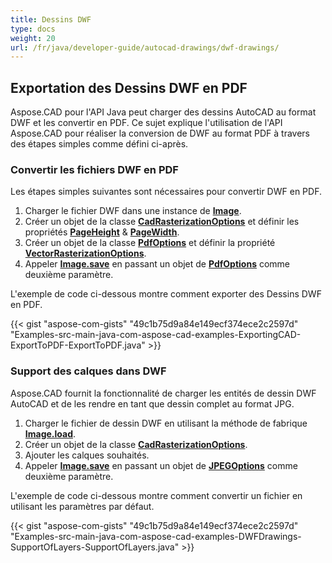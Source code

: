 ```yaml
---
title: Dessins DWF
type: docs
weight: 20
url: /fr/java/developer-guide/autocad-drawings/dwf-drawings/
---
```


## **Exportation des Dessins DWF en PDF**

Aspose.CAD pour l'API Java peut charger des dessins AutoCAD au format DWF et les convertir en PDF. Ce sujet explique l'utilisation de l'API Aspose.CAD pour réaliser la conversion de DWF au format PDF à travers des étapes simples comme défini ci-après.

### **Convertir les fichiers DWF en PDF**

Les étapes simples suivantes sont nécessaires pour convertir DWF en PDF.

1. Charger le fichier DWF dans une instance de [**Image**](https://reference.aspose.com/cad/java/com.aspose.cad/Image).
1. Créer un objet de la classe [**CadRasterizationOptions**](https://reference.aspose.com/cad/java/com.aspose.cad.imageoptions/CadRasterizationOptions) et définir les propriétés [**PageHeight**](https://reference.aspose.com/cad/java/com.aspose.cad.imageoptions/VectorRasterizationOptions#setPageHeight-float-) & [**PageWidth**](https://reference.aspose.com/cad/java/com.aspose.cad.imageoptions/VectorRasterizationOptions#setPageWidth-float-).
1. Créer un objet de la classe [**PdfOptions**](https://reference.aspose.com/cad/java/com.aspose.cad.imageoptions/PdfOptions) et définir la propriété [**VectorRasterizationOptions**](https://reference.aspose.com/cad/java/com.aspose.cad.imageoptions/VectorRasterizationOptions).
1. Appeler [**Image.save**](https://reference.aspose.com/cad/java/com.aspose.cad/Image#save--) en passant un objet de [**PdfOptions**](https://reference.aspose.com/cad/java/com.aspose.cad.imageoptions/PdfOptions) comme deuxième paramètre.

L'exemple de code ci-dessous montre comment exporter des Dessins DWF en PDF.

{{< gist "aspose-com-gists" "49c1b75d9a84e149ecf374ece2c2597d" "Examples-src-main-java-com-aspose-cad-examples-ExportingCAD-ExportToPDF-ExportToPDF.java" >}}

### **Support des calques dans DWF**

Aspose.CAD fournit la fonctionnalité de charger les entités de dessin DWF AutoCAD et de les rendre en tant que dessin complet au format JPG.

1. Charger le fichier de dessin DWF en utilisant la méthode de fabrique [**Image.load**](https://reference.aspose.com/cad/java/com.aspose.cad/Image#load-java.io.InputStream-).
1. Créer un objet de la classe [**CadRasterizationOptions**](https://reference.aspose.com/cad/java/com.aspose.cad.imageoptions/CadRasterizationOptions).
1. Ajouter les calques souhaités.
1. Appeler [**Image.save**](https://reference.aspose.com/cad/java/com.aspose.cad/Image#save--) en passant un objet de [**JPEGOptions**](https://reference.aspose.com/cad/java/com.aspose.cad.imageoptions/JpegOptions) comme deuxième paramètre.

L'exemple de code ci-dessous montre comment convertir un fichier en utilisant les paramètres par défaut.

{{< gist "aspose-com-gists" "49c1b75d9a84e149ecf374ece2c2597d" "Examples-src-main-java-com-aspose-cad-examples-DWFDrawings-SupportOfLayers-SupportOfLayers.java" >}}
